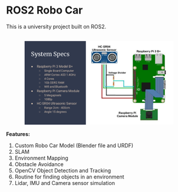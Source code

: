 # ROS2 Robo Car

This is a university project built on ROS2.<br /><br />

<p align="center">
  <img style="width: 80%; height: 80%;" src="https://github.com/GonzoDMX/System_Nomads/blob/main/assets/slide_01.png">
</p>

**Features:**
1. Custom Robo Car Model (Blender file and URDF)
2. SLAM
3. Environment Mapping
4. Obstacle Avoidance
5. OpenCV Object Detection and Tracking
6. Routine for finding objects in an environment
7. Lidar, IMU and Camera sensor simulation

